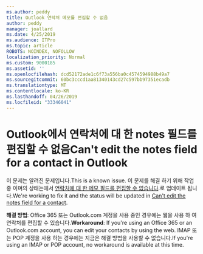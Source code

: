 ```yaml
---
ms.author: peddy
title: Outlook 연락처 메모를 편집할 수 없음
author: peddy
manager: joallard
ms.date: 4/25/2019
ms.audience: ITPro
ms.topic: article
ROBOTS: NOINDEX, NOFOLLOW
localization_priority: Normal
ms.custom: 9000185
ms.assetid: ''
ms.openlocfilehash: dcd52172ade1c6f73a556ba0c4574594988b49a7
ms.sourcegitcommit: 60bc3cccd1aa81340143cd27c597bb97351ecadb
ms.translationtype: MT
ms.contentlocale: ko-KR
ms.lasthandoff: 04/26/2019
ms.locfileid: "33346041"
---
```

# <a name="cant-edit-the-notes-field-for-a-contact-in-outlook"></a><span data-ttu-id="e6327-102">Outlook에서 연락처에 대 한 notes 필드를 편집할 수 없음</span><span class="sxs-lookup"><span data-stu-id="e6327-102">Can't edit the notes field for a contact in Outlook</span></span>
<span data-ttu-id="e6327-103">이 문제는 알려진 문제입니다.</span><span class="sxs-lookup"><span data-stu-id="e6327-103">This is a known issue.</span></span> <span data-ttu-id="e6327-104">이 문제를 해결 하기 위해 작업 중 이며의 상태는에서 [연락처에 대 한 메모 필드를 편집할 수 없습니다](https://support.office.com/article/fb8394ce-04ce-48b5-bae4-be46f77f10fe).로 업데이트 됩니다.</span><span class="sxs-lookup"><span data-stu-id="e6327-104">We're working to fix it and the status will be updated in [Can't edit the notes field for a contact](https://support.office.com/article/fb8394ce-04ce-48b5-bae4-be46f77f10fe).</span></span>

<span data-ttu-id="e6327-105">**해결 방법**: Office 365 또는 Outlook.com 계정을 사용 중인 경우에는 웹을 사용 하 여 연락처를 편집할 수 있습니다.</span><span class="sxs-lookup"><span data-stu-id="e6327-105">**Workaround**: If you're using an Office 365 or an Outlook.com account, you can edit your contacts by using the web.</span></span> <span data-ttu-id="e6327-106">IMAP 또는 POP 계정을 사용 하는 경우에는 지금은 해결 방법을 사용할 수 없습니다.</span><span class="sxs-lookup"><span data-stu-id="e6327-106">If you're using an IMAP or POP account, no workaround is available at this time.</span></span>